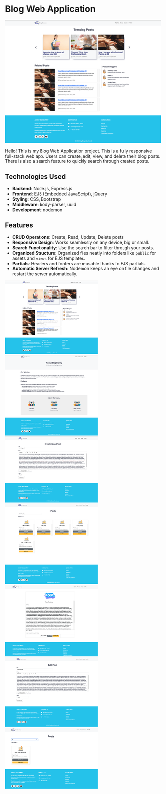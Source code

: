# Blog Web Application

[![Demo](public/images/homepage.png)](https://youtu.be/7mnrXczrBv8)

Hello! This is my Blog Web Application project. This is a fully responsive full-stack web app.  Users can create, edit, view, and delete their blog posts. There is also a search feature to quickly search through created posts. 

## Technologies Used
- **Backend**: Node.js, Express.js
- **Frontend**: EJS (Embedded JavaScript), jQuery
- **Styling**: CSS, Bootstrap
- **Middleware**: body-parser, uuid
- **Development**: nodemon

## Features
- **CRUD Operations**: Create, Read, Update, Delete posts.
- **Responsive Design**: Works seamlessly on any device, big or small.
- **Search Functionality**: Use the search bar to filter through your posts.
- **Organized Structure**: Organized files neatly into folders like `public` for assets and `views` for EJS templates.
- **Partials**: Headers and footers are reusable thanks to EJS partials.
- **Automatic Server Refresh**: Nodemon keeps an eye on file changes and restart the server automatically.

<img src="public/images/homepage.png" width="300px"><img src="public/images/about.png" width="300px"><img src="public/images/create.png" alt="Demo image for library" width="300px"><img src="public/images/profile.png" width="300px"><img src="public/images/view.png" width="300px"><img src="public/images/edit.png" width="300px"><img src="public/images/search.png" width="300px">
